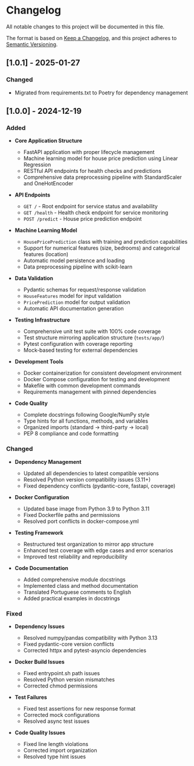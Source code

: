# Changelog

All notable changes to this project will be documented in this file.

The format is based on [Keep a Changelog](https://keepachangelog.com/en/1.0.0/),
and this project adheres to [Semantic Versioning](https://semver.org/spec/v2.0.0.html).

## [1.0.1] - 2025-01-27

### Changed
- Migrated from requirements.txt to Poetry for dependency management

## [1.0.0] - 2024-12-19

### Added
- **Core Application Structure**
  - FastAPI application with proper lifecycle management
  - Machine learning model for house price prediction using Linear Regression
  - RESTful API endpoints for health checks and predictions
  - Comprehensive data preprocessing pipeline with StandardScaler and OneHotEncoder

- **API Endpoints**
  - `GET /` - Root endpoint for service status and availability
  - `GET /health` - Health check endpoint for service monitoring
  - `POST /predict` - House price prediction endpoint

- **Machine Learning Model**
  - `HousePricePrediction` class with training and prediction capabilities
  - Support for numerical features (size, bedrooms) and categorical features (location)
  - Automatic model persistence and loading
  - Data preprocessing pipeline with scikit-learn

- **Data Validation**
  - Pydantic schemas for request/response validation
  - `HouseFeatures` model for input validation
  - `PricePrediction` model for output validation
  - Automatic API documentation generation

- **Testing Infrastructure**
  - Comprehensive unit test suite with 100% code coverage
  - Test structure mirroring application structure (`tests/app/`)
  - Pytest configuration with coverage reporting
  - Mock-based testing for external dependencies

- **Development Tools**
  - Docker containerization for consistent development environment
  - Docker Compose configuration for testing and development
  - Makefile with common development commands
  - Requirements management with pinned dependencies

- **Code Quality**
  - Complete docstrings following Google/NumPy style
  - Type hints for all functions, methods, and variables
  - Organized imports (standard → third-party → local)
  - PEP 8 compliance and code formatting

### Changed
- **Dependency Management**
  - Updated all dependencies to latest compatible versions
  - Resolved Python version compatibility issues (3.11+)
  - Fixed dependency conflicts (pydantic-core, fastapi, coverage)

- **Docker Configuration**
  - Updated base image from Python 3.9 to Python 3.11
  - Fixed Dockerfile paths and permissions
  - Resolved port conflicts in docker-compose.yml

- **Testing Framework**
  - Restructured test organization to mirror app structure
  - Enhanced test coverage with edge cases and error scenarios
  - Improved test reliability and reproducibility

- **Code Documentation**
  - Added comprehensive module docstrings
  - Implemented class and method documentation
  - Translated Portuguese comments to English
  - Added practical examples in docstrings

### Fixed
- **Dependency Issues**
  - Resolved numpy/pandas compatibility with Python 3.13
  - Fixed pydantic-core version conflicts
  - Corrected httpx and pytest-asyncio dependencies

- **Docker Build Issues**
  - Fixed entrypoint.sh path issues
  - Resolved Python version mismatches
  - Corrected chmod permissions

- **Test Failures**
  - Fixed test assertions for new response format
  - Corrected mock configurations
  - Resolved async test issues

- **Code Quality Issues**
  - Fixed line length violations
  - Corrected import organization
  - Resolved type hint issues

